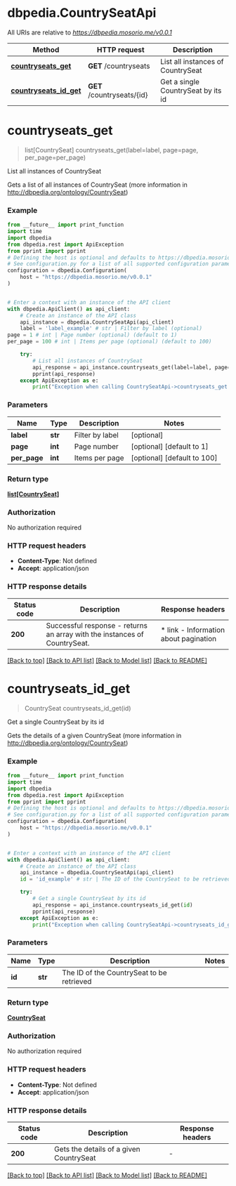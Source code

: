 # dbpedia.CountrySeatApi

All URIs are relative to *https://dbpedia.mosorio.me/v0.0.1*

Method | HTTP request | Description
------------- | ------------- | -------------
[**countryseats_get**](CountrySeatApi.md#countryseats_get) | **GET** /countryseats | List all instances of CountrySeat
[**countryseats_id_get**](CountrySeatApi.md#countryseats_id_get) | **GET** /countryseats/{id} | Get a single CountrySeat by its id


# **countryseats_get**
> list[CountrySeat] countryseats_get(label=label, page=page, per_page=per_page)

List all instances of CountrySeat

Gets a list of all instances of CountrySeat (more information in http://dbpedia.org/ontology/CountrySeat)

### Example

```python
from __future__ import print_function
import time
import dbpedia
from dbpedia.rest import ApiException
from pprint import pprint
# Defining the host is optional and defaults to https://dbpedia.mosorio.me/v0.0.1
# See configuration.py for a list of all supported configuration parameters.
configuration = dbpedia.Configuration(
    host = "https://dbpedia.mosorio.me/v0.0.1"
)


# Enter a context with an instance of the API client
with dbpedia.ApiClient() as api_client:
    # Create an instance of the API class
    api_instance = dbpedia.CountrySeatApi(api_client)
    label = 'label_example' # str | Filter by label (optional)
page = 1 # int | Page number (optional) (default to 1)
per_page = 100 # int | Items per page (optional) (default to 100)

    try:
        # List all instances of CountrySeat
        api_response = api_instance.countryseats_get(label=label, page=page, per_page=per_page)
        pprint(api_response)
    except ApiException as e:
        print("Exception when calling CountrySeatApi->countryseats_get: %s\n" % e)
```

### Parameters

Name | Type | Description  | Notes
------------- | ------------- | ------------- | -------------
 **label** | **str**| Filter by label | [optional] 
 **page** | **int**| Page number | [optional] [default to 1]
 **per_page** | **int**| Items per page | [optional] [default to 100]

### Return type

[**list[CountrySeat]**](CountrySeat.md)

### Authorization

No authorization required

### HTTP request headers

 - **Content-Type**: Not defined
 - **Accept**: application/json

### HTTP response details
| Status code | Description | Response headers |
|-------------|-------------|------------------|
**200** | Successful response - returns an array with the instances of CountrySeat. |  * link - Information about pagination <br>  |

[[Back to top]](#) [[Back to API list]](../README.md#documentation-for-api-endpoints) [[Back to Model list]](../README.md#documentation-for-models) [[Back to README]](../README.md)

# **countryseats_id_get**
> CountrySeat countryseats_id_get(id)

Get a single CountrySeat by its id

Gets the details of a given CountrySeat (more information in http://dbpedia.org/ontology/CountrySeat)

### Example

```python
from __future__ import print_function
import time
import dbpedia
from dbpedia.rest import ApiException
from pprint import pprint
# Defining the host is optional and defaults to https://dbpedia.mosorio.me/v0.0.1
# See configuration.py for a list of all supported configuration parameters.
configuration = dbpedia.Configuration(
    host = "https://dbpedia.mosorio.me/v0.0.1"
)


# Enter a context with an instance of the API client
with dbpedia.ApiClient() as api_client:
    # Create an instance of the API class
    api_instance = dbpedia.CountrySeatApi(api_client)
    id = 'id_example' # str | The ID of the CountrySeat to be retrieved

    try:
        # Get a single CountrySeat by its id
        api_response = api_instance.countryseats_id_get(id)
        pprint(api_response)
    except ApiException as e:
        print("Exception when calling CountrySeatApi->countryseats_id_get: %s\n" % e)
```

### Parameters

Name | Type | Description  | Notes
------------- | ------------- | ------------- | -------------
 **id** | **str**| The ID of the CountrySeat to be retrieved | 

### Return type

[**CountrySeat**](CountrySeat.md)

### Authorization

No authorization required

### HTTP request headers

 - **Content-Type**: Not defined
 - **Accept**: application/json

### HTTP response details
| Status code | Description | Response headers |
|-------------|-------------|------------------|
**200** | Gets the details of a given CountrySeat |  -  |

[[Back to top]](#) [[Back to API list]](../README.md#documentation-for-api-endpoints) [[Back to Model list]](../README.md#documentation-for-models) [[Back to README]](../README.md)

